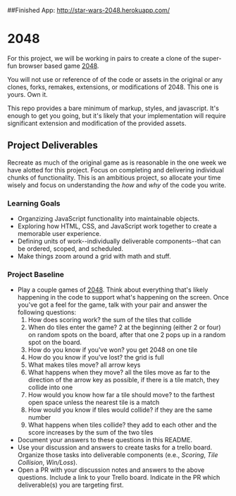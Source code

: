 ##Finished App: http://star-wars-2048.herokuapp.com/

# 2048
For this project, we will be working in pairs to create a clone of the super-fun browser based game [2048](http://gabrielecirulli.github.io/2048/).

You will not use or reference of of the code or assets in the original or any clones, forks, remakes, extensions, or modifications of 2048. This one is yours. Own it.

This repo provides a bare minimum of markup, styles, and javascript. It's enough to get you going, but it's likely that your implementation will require significant extension and modification of the provided assets.

## Project Deliverables
Recreate as much of the original game as is reasonable in the one week we have alotted for this project. Focus on completing and delivering individual chunks of functionality. This is an ambitious project, so allocate your time wisely and focus on understanding the _how_ and _why_ of the code you write.

### Learning Goals
- Organzizing JavaScript functionality into maintainable objects.
- Exploring how HTML, CSS, and JavaScript work together to create a memorable user experience.
- Defining units of work--individually deliverable components--that can be ordered, scoped, and scheduled.
- Make things zoom around a grid with math and stuff.

### Project Baseline
- Play a couple games of [2048](http://gabrielecirulli.github.io/2048/). Think about everything that's likely happening in the code to support what's happening on the screen. Once you've got a feel for the game, talk with your pair and answer the following questions:
  1. How does scoring work? the sum of the tiles that collide
  1. When do tiles enter the game? 2 at the beginning (either 2 or four) on random spots on the board, after that one 2 pops up in a random spot on the board.
  1. How do you know if you've won? you get 2048 on one tile
  1. How do you know if you've lost? the grid is full
  1. What makes tiles move? all arrow keys
  1. What happens when they move? all the tiles move as far to the direction of the arrow key as possible, if there is a tile match, they collide into one
  1. How would you know how far a tile should move? to the farthest open space unless the nearest tile is a match
  1. How would you know if tiles would collide? if they are the same number
  1. What happens when tiles collide? they add to each other and the score increases by the sum of the two tiles
- Document your answers to these questions in this README.
- Use your discussion and answers to create tasks for a trello board. Organize those tasks into deliverable components (e.e., _Scoring_, _Tile Collision_, _Win/Loss_).
- Open a PR with your discussion notes and answers to the above questions. Include a link to your Trello board. Indicate in the PR which deliverable(s) you are targeting first.
